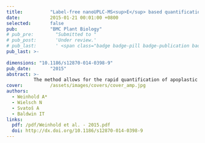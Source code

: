 ```yaml
---
title:          "Label-free nanoUPLC-MS<sup>E</sup> based quantification of antimicrobial peptides from the leaf apoplast of <em>Nicotiana attenuata</em>"
date:           2015-01-21 00:01:00 +0800
selected:       false
pub:            "BMC Plant Biology"
# pub_pre:        "Submitted to "
# pub_post:       'Under review.'
# pub_last:       ' <span class="badge badge-pill badge-publication badge-success">Spotlight</span>'
pub_last: >- 
             
dimensions: "10.1186/s12870-014-0398-9"
pub_date:       "2015"
abstract: >-
          The method allows for the rapid quantification of apoplastic peptides without time-consuming purification or chromatographic steps and can be easily adapted to other plant species.
cover:          /assets/images/covers/cover_amp.jpg
authors:
  - Weinhold A*
  - Wielsch N
  - Svatoš A
  - Baldwin IT
links:
  pdf: /pdf/Weinhold et al. - 2015.pdf
  doi: http://dx.doi.org/10.1186/s12870-014-0398-9
---
```

